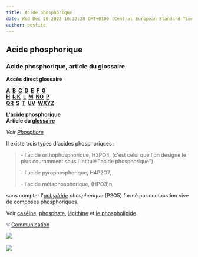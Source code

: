 ```yaml
---
title: Acide phosphorique
date: Wed Dec 20 2023 16:33:28 GMT+0100 (Central European Standard Time)
author: postite
---
```


## Acide phosphorique
### Acide phosphorique, article du glossaire
 **Accès direct glossaire**

**[A](a.html)  [B](b.html)  [C](c.html)  [D](d.html)  [E](e.html)  [F](f.html)  [G](g.html)  
[H](h.html)  [IJK](ijk.html)  [L](l.html)  [M](m.html)  [NO](no.html)  [P](p.html)  
[QR](qr.html)  [S](s.html)  [T](t.html)  [UV](uv.html)  [WXYZ](wxyz.html)**

**L'acide phosphorique  
Article du [glossaire](glossaire.html)**

_Voir [Phosphore](phosphore.html)_

Il existe trois types d'acides phosphoriques :

> \- l'acide orthophosphorique, H3PO4, (c'est celui que l'on désigne le plus couramment sous l'intitulé "acide phosphorique")
> 
> \- l'acide pyrophosphorique, H4P2O7,
> 
> \- l'acide métaphosphorique, (HPO3)n,

sans compter l'_[anhydride](anhydride.html) phosphorique_ (P2O5) formé par combustion vive de composés phosphoriques.

Voir [caséine](caseine.html), [phosphate](phosphate.html), [lécithine](lecithine.html) et [le phospholipide](phospholipide.html).



![](images/flechebas.gif) [Communication](http://www.artrealite.com/annonceurs.htm) 

[![](https://cbonvin.fr/sites/regie.artrealite.com/visuels/campagne1.png)](index-2.html#20131014)

![](https://cbonvin.fr/sites/regie.artrealite.com/visuels/campagne2.png)